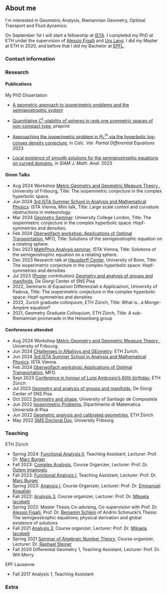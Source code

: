 ## About me

I'm interested in Geometric Analysis, Riemannian Geometry, Optimal Transport and Fluid dynamics.

On September 1st I will start a fellowship at [ISTA](https://mathematics.pages.ist.ac.at/).
I completed my PhD at ETH under the supervision of [Alessio Figalli](https://people.math.ethz.ch/~afigalli/) and [Urs Lang](https://people.math.ethz.ch/~lang/).
I did my Master at ETH in 2020, and before that I did my Bachelor at [EPFL](https://www.epfl.ch/fr/).

### Contact information
### Research

#### Publications

My PhD Dissertation
- [A geometric approach to isoperimetric problems and the semigeostrophic system](https://www.research-collection.ethz.ch/handle/20.500.11850/680865)

- [Quantitative $C^1$-stability of spheres in rank one symmetric spaces of non-compact type](https://arxiv.org/abs/2304.02412), preprint

- [Approaching the isoperimetric problem in $H^m_\mathbb{C}$ via the hyperbolic log-convex density conjecture](https://link.springer.com/article/10.1007/s00526-023-02617-0), in *Calc. Var. Partial Differential Equations* 2023

- [Local existence of smooth solutions for the semigeostrophic equations on curved domains](https://epubs.siam.org/doi/full/10.1137/22M1532846), in *SIAM J. Math. Anal.* 2023

#### Given Talks

-  Aug 2024 Workshop [Metric Geometry and Geometric Measure Theory ](https://commonweb.unifr.ch/_Science/Math/Pub/metric-geo-gmt/index.html), University of Fribourg, Title: The isoperimetric conjecture in the complex hyperbolic space.
- Jun 2024 [3rd ISTA Summer School in Analysis and Mathematical Physics](https://summerschool-analysis.ist.ac.at/): ISTA Vienna, Mini talk, Title: Large scale control and curvature obstructions in meteorology.
- Mar 2024 [Geometry Seminar](http://www.homepages.ucl.ac.uk/~ucahlfo/GeometrySeminar.html): University College London,  Title: The isoperimetric conjecture in the complex hyperbolic space: Hopf-symmetries and densities.
- Feb 2024 [Oberwolfach workshop:  Applications of Optimal Transportation](https://www.mfo.de/occasion/2406/www_view), MFO, Title: Solutions of the semigeostrophic equation on a rotating sphere.
-  Dec 2023 [MathPhys Analysis seminar](https://mathphys.pages.ist.ac.at/), ISTA Vienna, Title: Solutions of the semigeostrophic equation on a rotating sphere.
-  Dec 2023 Research talk at [Hausdorff Center](https://www.hcm.uni-bonn.de/), University of Bonn, Title: The isoperimetric conjecture in the complex hyperbolic space: Hopf-symmetries and densities
-  Jul 2023 ([Poster](poster.pdf) contribution) [Geometry and analysis of groups and manifolds](https://sites.google.com/view/geometryandanalysis/), De Giorgi Center of SNS Pisa
- 2022, Seminario di Equazioni Differenziali e Applicazioni, University of Padova, Title: The isoperimetric conjecture in the complex hyperbolic space: Hopf-symmetries and densities
- 2022, Zurich graduate colloquium, ETH Zürich, Title: What is…a Monge-Ampère equation?
- 2021, Geometry Graduate Colloquium, ETH Zürch, Title: A sub-Riemannian promenade in the Heisenberg group
  
#### Conferences attended

-  Aug 2024 Workshop [Metric Geometry and Geometric Measure Theory ](https://commonweb.unifr.ch/_Science/Math/Pub/metric-geo-gmt/index.html), University of Fribourg.
- Jun 2024 [CHallenges in ANalisys and GEometry](https://math.ethz.ch/fim/activities/conferences/CHANGE-CHallenges-in-ANalysis-and-GEometry.html): ETH Zurich.
- Jun 2024 [3rd ISTA Summer School in Analysis and Mathematical Physics](https://summerschool-analysis.ist.ac.at/): ISTA Vienna.
- Feb 2024 [Oberwolfach workshop:  Applications of Optimal Transportation](https://www.mfo.de/occasion/2406/www_view), MFO.
- Sept 2023 [Conference in honour of Luigi Ambrosio’s 60th birthday](https://math.ethz.ch/fim/activities/conferences/in-honour-of-luigi-ambrosio.html), ETH Zürich
- Jul 2023 [Geometry and analysis of groups and manifolds](https://sites.google.com/view/geometryandanalysis/), De Giorgi Center of SNS Pisa
- Oct 2022 [Symmetry and shape](http://xtsunxet.usc.es/symmetry2022/), University of Santiago de Compostela
- Jun 2022 [Isoperimetric Problems](https://events.dm.unipi.it/event/14/), Dipartimento di Matematica Università di Pisa
- Jun 2022 [Geometric analysis and calibrated geometries](https://math.ethz.ch/fim/activities/conferences/past-conferences/2022/geometric-analysis-and-calibrated-geometries.html), ETH Zürich
- May 2022 [SMS Doctoral Day](https://commonweb.unifr.ch/_Science/Math/Pub/dr.day/main.html), University Fribourg
  
### Teaching

 ETH Zürich

- Spring 2024: [Functional Analysis II](https://metaphor.ethz.ch/x/2024/fs/401-3462-00L/), Teaching Assistant, Lecturer: Prof. Dr. [Marc Burger](https://math.ethz.ch/research/geometry-groups-dynamics/marc-burger.html)
- Fall 2023: [Complex Analysis](https://metaphor.ethz.ch/x/2023/hs/401-2303-00L/), Course Organizer, Lecturer: Prof. Dr. [Özlem Imamoglu](https://people.math.ethz.ch/~oezlemi/)
- Fall 2023: [Functional Analysis I](https://metaphor.ethz.ch/x/2023/hs/401-3461-00L/), Teaching Assistant, Lecturer: Prof. Dr. [Marc Burger](https://math.ethz.ch/research/geometry-groups-dynamics/marc-burger.html)
- Spring 2023: [Analysis I](https://metaphor.ethz.ch/x/2023/fs/401-0212-16L/), Course Organizer, Lecturer: Prof. Dr. [Emmanuel Kowalski](https://people.math.ethz.ch/~kowalski/)
- Fall 2022: [Analysis 3](https://metaphor.ethz.ch/x/2022/hs/401-0353-00L/), Course organizer, Lecturer: Prof. Dr. [Mikaela Iacobelli](https://people.math.ethz.ch/~imikaela/)
- Spring 2022: Master Thesis Co-advising, Co-supervision with Prof. Dr. [Alessio Figalli](https://people.math.ethz.ch/~afigalli/), Prof. Dr. [Benjamin Schlein](https://www.math.uzh.ch/index.php?id=people&key1=1831) of Andrin Schmucki’s Thesis: The semigeostrophic equations; physical derivation
and global existence of solutions
- Fall 2021 [Analysis 3](https://metaphor.ethz.ch/x/2021/hs/401-0353-00L/), Course organizer, Lecturer: Prof. Dr. [Mikaela Iacobelli](https://people.math.ethz.ch/~imikaela/)
- Spring 2021 [Seminar of Algebraic Number Theory](https://people.math.ethz.ch/~steinrap/21_alg_zth), Course organizer, Lecturer: Dr. [Raphael Steiner](https://people.math.ethz.ch/~steinrap/)
- Fall 2020 Differential Geometry 1, Teaching Assistant, Lecturer: Prof. Dr. Will Merry

EPF Lausanne

- Fall 2017 Analysis 1, Teaching Assistant
  
### Extra
